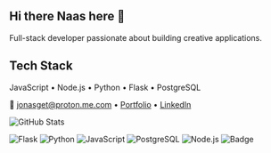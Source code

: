 ## Hi there Naas here 👋
Full-stack developer passionate about building creative applications.

## Tech Stack
JavaScript • Node.js • Python • Flask • PostgreSQL

📧 jonasget@proton.me.com • [Portfolio](https://SOON) • [LinkedIn](https://linkedin.com/in/ShortNaas)

![GitHub Stats](https://github-readme-stats.vercel.app/api?username=shortnaas&show_icons=true&theme=minimal&hide_border=true&hide=issues)

![Flask](https://img.shields.io/badge/-Flask-000000?logo=flask&logoColor=white&style=flat)
![Python](https://img.shields.io/badge/-Python-3776AB?logo=python&logoColor=white&style=flat)
![JavaScript](https://img.shields.io/badge/-JavaScript-F7DF1E?logo=javascript&logoColor=black&style=flat)
![PostgreSQL](https://img.shields.io/badge/-PostgreSQL-316192?logo=postgresql&logoColor=white&style=flat)
![Node.js](https://img.shields.io/badge/-Node.js-339933?logo=node.js&logoColor=white&style=flat)
![Badge](https://img.shields.io/badge/Developer-Full_Stack-blue?style=flat)





